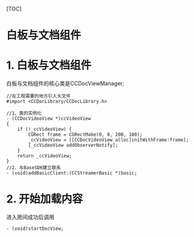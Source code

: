 [TOC]

# 白板与文档组件

# 1. 白板与文档组件

白板与文档组件的核心类是CCDocViewManager;

```objc
//在工程需要的地方引入头文件
#import <CCDocLibrary/CCDocLibrary.h>

//1、类的实例化
- (CCDocVideoView *)ccVideoView
{
    if (!_ccVideoView) {
        CGRect frame = CGRectMake(0, 0, 200, 100);
        _ccVideoView = [[CCDocVideoView alloc]initWithFrame:frame];
        [_ccVideoView addObserverNotify];
    }
    return _ccVideoView;
}
//2、与BaseSDK建立联系
- (void)addBasicClient:(CCStreamerBasic *)basic;
```

# 2. 开始加载内容
进入房间成功后调用
```objc
- (void)startDocView;
```